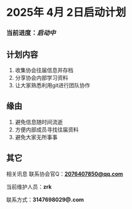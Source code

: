 # 2025年 4月 2日启动计划   

### 当前进度：***启动中***


## 计划内容
1. 收集协会往届信息并存档
2. 分享协会内部学习资料
3. 让大家熟悉利用git进行团队协作


## 缘由
1. 避免信息随时间流逝
2. 方便内部成员寻找往届资料
3. 避免大家无所事事

## 其它
相关讯息
联系协会官Q：**2076407850@qq.com**

当前维护人员：**zrk**

联系方式：**3147698029@.com**